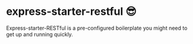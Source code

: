 # express-starter-restful 😎
Express-starter-RESTful is a pre-configured boilerplate you might need to get up and running quickly.
